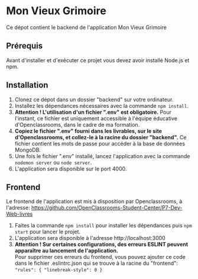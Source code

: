 # Mon Vieux Grimoire
Ce dépot contient le backend de l'application Mon Vieux Grimoire

## Prérequis
Avant d'installer et d'exécuter ce projet vous devez avoir installé Node.js et npm.

## Installation
1. Clonez ce dépot dans un dossier "backend" sur votre ordinateur.
2. Installez les dépendances nécessaires avec la commande `npm install`.
3. __Attention ! L'utilisation d'un fichier ".env" est obligatoire.__ Pour l'instant, ce fichier est uniquement accessible à l'équipe éducative d'Openclassrooms, dans le cadre de ma formation.
4. __Copiez le fichier ".env" fourni dans les livrables, sur le site d'Openclassrooms, et collez-le à la racine du dossier "backend".__ Ce fichier contient les mots de passe pour accéder à la base de données MongoDB.
5. Une fois le fichier ".env" installé, lancez l'application avec la commande `nodemon server` ou `node server`.
6. L'application sera disponible sur le port 4000.

## Frontend
Le frontend de l'application est mis à disposition par Openclassrooms, à l'adresse: 
https://github.com/OpenClassrooms-Student-Center/P7-Dev-Web-livres

1. Faites la commande `npm install` pour installer les dépendances puis `npm start` pour lancer le projet.
2. L'application sera disponible à l'adresse http://localhost:3000
3. __Attention ! Sur certaines configurations, des erreurs ESLINT peuvent apparaître au lancement de l'application.__ \
Pour supprimer ces erreurs du frontend, vous pouvez ajouter ce code dans le fichier .eslintrc.json qui se trouve à la racine du "frontend": \
`"rules": {
        "linebreak-style": 0
    }`